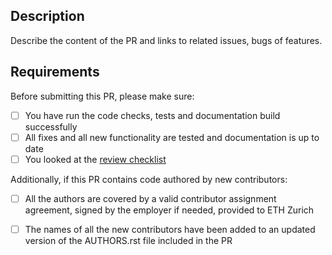 ## Description

Describe the content of the PR and links to related issues, bugs of features.

## Requirements

Before submitting this PR, please make sure:

- [ ] You have run the code checks, tests and documentation build successfully
- [ ] All fixes and all new functionality are tested and documentation is up to date
- [ ] You looked at the [review checklist](https://github.com/GridTools/gt4py/blob/master/LICENSE.txt)

Additionally, if this PR contains code authored by new contributors:

- [ ] All the authors are covered by a valid contributor assignment agreement,
signed by the employer if needed, provided to ETH Zurich
- [ ] The names of all the new contributors have been added to an updated
version of the AUTHORS.rst file included in the PR
 


